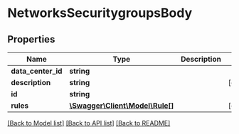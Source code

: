 # NetworksSecuritygroupsBody

## Properties
Name | Type | Description | Notes
------------ | ------------- | ------------- | -------------
**data_center_id** | **string** |  | 
**description** | **string** |  | [optional] 
**id** | **string** |  | 
**rules** | [**\Swagger\Client\Model\Rule[]**](Rule.md) |  | [optional] 

[[Back to Model list]](../../README.md#documentation-for-models) [[Back to API list]](../../README.md#documentation-for-api-endpoints) [[Back to README]](../../README.md)

